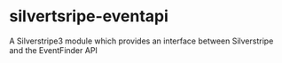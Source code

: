 silvertsripe-eventapi
=====================

A Silverstripe3 module which provides an interface between Silverstripe and the EventFinder API
